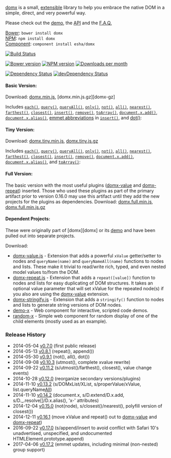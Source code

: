 [domx][home] is a small, [extensible][x.add] library to help you embrace the native DOM in a simple, direct, and very powerful way.

Please check out the [demo][demo], the [API][api] and the [F.A.Q.][faq]

[home]: http://esha.github.io/domx
[demo]: http://esha.github.io/domx#Demo
[api]: http://esha.github.io/domx#API
[faq]: http://esha.github.io/domx#FAQ

[Bower][bower]: `bower install domx`  
[NPM][npm]: `npm install domx`   
[Component][component]: `component install esha/domx`  

[npm]: https://npmjs.org/package/domx
[bower]: http://bower.io/
[component]: http://component.io/

<!-- build/coverage status, climate -->
[![Build Status](https://travis-ci.org/esha/domx.png?branch=master)](https://travis-ci.org/esha/domx)  

<!-- npm, bower versions, downloads -->
[![Bower version](https://badge.fury.io/bo/domx.png)](http://badge.fury.io/bo/domx)
[![NPM version](https://badge.fury.io/js/domx.png)](http://badge.fury.io/js/domx)
[![Downloads per month](https://img.shields.io/npm/dm/domx.svg)](https://www.npmjs.org/package/domx)

<!-- deps status -->
[![Dependency Status](https://david-dm.org/esha/domx.png?theme=shields.io)](https://david-dm.org/esha/domx)
[![devDependency Status](https://david-dm.org/esha/domx/dev-status.png?theme=shields.io)](https://david-dm.org/esha/domx#info=devDependencies)

#### Basic Version:

Download: [domx.min.js][main-min], [domx.min.js.gz][domx-gz]  

Includes [`each()`][each], [`query()`][query], [`queryAll()`][queryAll], [`only()`][only], [`not()`][not], [`all()`][all], [`nearest()`][nearest], [`farthest()`][farthest], [`closest()`][closest], [`insert()`][insert], [`remove()`][remove], [`toArray()`][toArray], [`document.x.add()`][x.add], [`document.x.alias()`][x.alias], [emmet abbreviations][abbr] in [`insert()`][emmet], and [dot()][dot]:  

[main-min]: https://raw.github.com/esha/domx/master/dist/domx.min.js
[main]: https://raw.github.com/esha/domx/master/dist/domx.js
[main-gz]: https://raw.github.com/esha/domx/master/dist/domx.min.js.gz

[each]: http://esha.github.io/domx#each()
[toArray]: http://esha.github.io/domx#toArray()
[x.add]: http://esha.github.io/domx#x.add()
[x.alias]: http://esha.github.io/domx#x.alias()

[query]: http://esha.github.io/domx#query()
[queryAll]: http://esha.github.io/domx#queryAll()
[only]: http://esha.github.io/domx#only()
[not]: http://esha.github.io/domx#not()
[all]: http://esha.github.io/domx#all()
[farthest]: http://esha.github.io/domx#farthest()
[nearest]: http://esha.github.io/domx#nearest()
[closest]: http://esha.github.io/domx#closest()

[insert]: http://esha.github.io/domx#insert()
[remove]: http://esha.github.io/domx#remove()
[emmet]: http://esha.github.io/domx#insert(emmet)
[abbr]: http://docs.emmet.io/abbreviations/syntax/

[dot]: http://esha.github.io/domx#dot

#### Tiny Version:

Download: [domx.tiny.min.js][tiny-min], [domx.tiny.js.gz][tiny-gz]  

Includes [`each()`][each], [`query()`][query], [`queryAll()`][queryAll], [`only()`][only], [`not()`][not], [`all()`][all], [`nearest()`][nearest], [`farthest()`][farthest], [`closest()`][closest], [`insert()`][insert], [`remove()`][remove], [`document.x.add()`][x.add], [`document.x.alias()`][x.alias], and [`toArray()`][toArray]:  

[tiny-min]: http://raw.github.com/esha/domx/master/dist/domx.tiny.min.js
[tiny-gz]: http://raw.github.com/esha/domx/master/dist/domx.tiny.min.js.gz
[tiny]: http://raw.github.com/esha/domx/master/dist/domx.tiny.js

#### Full Version:

The basic version with the most useful plugins ([domx-value][xvalue] and [domx-repeat][repeat]) inserted. Those who used these plugins as part of the primary artifact prior to version 0.16.0 may use this artifact until they add the new projects for the plugins as dependencies.
Download: [domx.full.min.js][full-min], [domx.full.min.js.gz][full-gz]  

[full-min]: http://raw.github.com/esha/domx/master/dist/domx.full.min.js
[full-gz]: http://raw.github.com/esha/domx/master/dist/domx.full.min.js.gz

#### Dependent Projects:

These were originally part of [domx][domx] or its [demo][demo] and have been pulled out into separate projects.

Download:
* [domx-value.js][xvalue] - Extension that adds a powerful `xValue` getter/setter to nodes and `queryName(name)` and `queryNameAll(name)` functions to nodes and lists. These make it trivial to read/write rich, typed, and even nested model values to/from the DOM.
* [domx-repeat.js][repeat] - Extension that adds a `repeat([value])` function to nodes and lists for easy duplicating of DOM structures. It takes an optional value parameter that will set xValue for the repeated node(s) if you also are using the [domx-value][xvalue] extension.
* [domx-stringify.js][stringify] - Extension that adds a `stringify()` function to nodes and lists to generate string versions of DOM nodes.
* [demo-x][demo-x] - Web component for interactive, scripted code demos.
* [random-x][random-x] - Simple web component for random display of one of the child elements (mostly used as an example).

[xvalue]: http://github.com/esha/domx-value
[repeat]: http://github.com/esha/domx-repeat
[stringify]: http://github.com/esha/domx-stringify
[demo-x]: http://github.com/nbubna/demo-x
[random-x]: http://github.com/nbubna/random-x/

### Release History
* 2014-05-04 [v0.7.0][] (first public release)
* 2014-05-13 [v0.8.1][] (repeat(), append())
* 2014-05-30 [v0.9.1][] (not(), all(), dot())
* 2014-09-08 [v0.10.3][] (utmost(), complete xvalue rewrite)
* 2014-09-22 [v0.11.2][] (s/utmost()/farthest(), closest(), value change events)
* 2014-10-28 [v0.12.0][] (reorganize secondary versions/plugins)
* 2014-11-10 [v0.13.2][] (s/DOMxList/XList, s/properValue/xValue, list.queryName[All])
* 2014-11-10 [v0.14.2][] (document.x, s/D.extend/D.x.add, s/D._.resolve[]/D.x.alias(), 'x-' attributes)
* 2014-12-04 [v0.15.0][] (not(node), s/closest()/nearest(), polyfill version of closest())
* 2014-12-11 [v0.16.1][] (move xValue and repeat() out to [domx-value][xvalue] and [domx-repeat][repeat])
* 2016-09-22 [v0.17.0][] (s/append/insert to avoid conflict with Safari 10's unadvertised, unspecified, and undocumented HTMLElement.prototype.append)
* 2017-04-06 [v0.17.2][] (emmet updates, including minimal (non-nested) group support)

[v0.7.0]: https://github.com/esha/domx/tree/0.7.0
[v0.8.1]: https://github.com/esha/domx/tree/0.8.1
[v0.9.1]: https://github.com/esha/domx/tree/0.9.1
[v0.10.3]: https://github.com/esha/domx/tree/0.10.3
[v0.11.2]: https://github.com/esha/domx/tree/0.11.2
[v0.12.0]: https://github.com/esha/domx/tree/0.12.0
[v0.13.2]: https://github.com/esha/domx/tree/0.13.2
[v0.14.2]: https://github.com/esha/domx/tree/0.14.2
[v0.15.0]: https://github.com/esha/domx/tree/0.15.0
[v0.16.1]: https://github.com/esha/domx/tree/0.16.1
[v0.17.0]: https://github.com/esha/domx/tree/0.17.0
[v0.17.2]: https://github.com/esha/domx/tree/0.17.2
